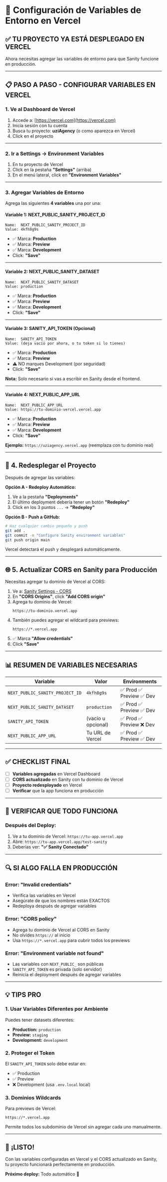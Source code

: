 # 🚀 Configuración de Variables de Entorno en Vercel

## ✅ **TU PROYECTO YA ESTÁ DESPLEGADO EN VERCEL**

Ahora necesitas agregar las variables de entorno para que Sanity funcione en producción.

---

## 📋 **PASO A PASO - CONFIGURAR VARIABLES EN VERCEL**

### **1. Ve al Dashboard de Vercel**

1. Accede a: [https://vercel.com](https://vercel.com)
2. Inicia sesión con tu cuenta
3. Busca tu proyecto: **uziAgency** (o como aparezca en Vercel)
4. Click en el proyecto

---

### **2. Ir a Settings → Environment Variables**

1. En tu proyecto de Vercel
2. Click en la pestaña **"Settings"** (arriba)
3. En el menú lateral, click en **"Environment Variables"**

---

### **3. Agregar Variables de Entorno**

Agrega las siguientes **4 variables** una por una:

#### **Variable 1: NEXT_PUBLIC_SANITY_PROJECT_ID**

```
Name:  NEXT_PUBLIC_SANITY_PROJECT_ID
Value: 4kfh8g9s
```

- ✅ Marca: **Production**
- ✅ Marca: **Preview**
- ✅ Marca: **Development**
- Click: **"Save"**

---

#### **Variable 2: NEXT_PUBLIC_SANITY_DATASET**

```
Name:  NEXT_PUBLIC_SANITY_DATASET
Value: production
```

- ✅ Marca: **Production**
- ✅ Marca: **Preview**
- ✅ Marca: **Development**
- Click: **"Save"**

---

#### **Variable 3: SANITY_API_TOKEN** (Opcional)

```
Name:  SANITY_API_TOKEN
Value: (deja vacío por ahora, o tu token si lo tienes)
```

- ✅ Marca: **Production**
- ✅ Marca: **Preview**
- ⚠️ NO marques Development (por seguridad)
- Click: **"Save"**

**Nota:** Solo necesario si vas a escribir en Sanity desde el frontend.

---

#### **Variable 4: NEXT_PUBLIC_APP_URL**

```
Name:  NEXT_PUBLIC_APP_URL
Value: https://tu-dominio-vercel.vercel.app
```

- ✅ Marca: **Production**
- ✅ Marca: **Preview**
- ✅ Marca: **Development**
- Click: **"Save"**

**Ejemplo:** `https://uziagency.vercel.app` (reemplaza con tu dominio real)

---

## 🔄 **4. Redesplegar el Proyecto**

Después de agregar las variables:

**Opción A - Redeploy Automático:**
1. Ve a la pestaña **"Deployments"**
2. El último deployment debería tener un botón **"Redeploy"**
3. Click en los 3 puntos `...` → **"Redeploy"**

**Opción B - Push a GitHub:**
```bash
# Haz cualquier cambio pequeño y push
git add .
git commit -m "Configure Sanity environment variables"
git push origin main
```

Vercel detectará el push y desplegará automáticamente.

---

## 🌐 **5. Actualizar CORS en Sanity para Producción**

Necesitas agregar tu dominio de Vercel al CORS:

1. Ve a: [Sanity Settings - CORS](https://www.sanity.io/organizations/oX4y0ryhJ/project/4kfh8g9s/settings)
2. En **"CORS Origins"**, click **"Add CORS origin"**
3. Agrega tu dominio de Vercel:
   ```
   https://tu-dominio.vercel.app
   ```
4. También puedes agregar el wildcard para previews:
   ```
   https://*.vercel.app
   ```
5. ✅ Marca **"Allow credentials"**
6. Click **"Save"**

---

## 📊 **RESUMEN DE VARIABLES NECESARIAS**

| Variable | Valor | Environments |
|----------|-------|--------------|
| `NEXT_PUBLIC_SANITY_PROJECT_ID` | `4kfh8g9s` | ✅ Prod ✅ Preview ✅ Dev |
| `NEXT_PUBLIC_SANITY_DATASET` | `production` | ✅ Prod ✅ Preview ✅ Dev |
| `SANITY_API_TOKEN` | (vacío u opcional) | ✅ Prod ✅ Preview ❌ Dev |
| `NEXT_PUBLIC_APP_URL` | Tu URL de Vercel | ✅ Prod ✅ Preview ✅ Dev |

---

## ✅ **CHECKLIST FINAL**

- [ ] **Variables agregadas** en Vercel Dashboard
- [ ] **CORS actualizado** en Sanity con tu dominio de Vercel
- [ ] **Proyecto redesployado** en Vercel
- [ ] **Verificar** que la app funciona en producción

---

## 🎯 **VERIFICAR QUE TODO FUNCIONA**

### **Después del Deploy:**

1. Ve a tu dominio de Vercel: `https://tu-app.vercel.app`
2. Abre: `https://tu-app.vercel.app/test-sanity`
3. Deberías ver: **"✅ Sanity Conectado"**

---

## 🔍 **SI ALGO FALLA EN PRODUCCIÓN**

### **Error: "Invalid credentials"**
- Verifica las variables en Vercel
- Asegúrate de que los nombres están EXACTOS
- Redeploya después de agregar variables

### **Error: "CORS policy"**
- Agrega tu dominio de Vercel al CORS en Sanity
- No olvides `https://` al inicio
- Usa `https://*.vercel.app` para cubrir todos los previews

### **Error: "Environment variable not found"**
- Las variables con `NEXT_PUBLIC_` son públicas
- `SANITY_API_TOKEN` es privada (solo servidor)
- Reinicia el deployment después de agregar variables

---

## 💡 **TIPS PRO**

### **1. Usar Variables Diferentes por Ambiente**

Puedes tener datasets diferentes:
- **Production:** `production`
- **Preview:** `staging`
- **Development:** `development`

### **2. Proteger el Token**

El `SANITY_API_TOKEN` solo debe estar en:
- ✅ Production
- ✅ Preview
- ❌ Development (usa `.env.local` local)

### **3. Dominios Wildcards**

Para previews de Vercel:
```
https://*.vercel.app
```
Permite todos los subdominio de Vercel sin agregar cada uno manualmente.

---

## 🎉 **¡LISTO!**

Con las variables configuradas en Vercel y el CORS actualizado en Sanity, tu proyecto funcionará perfectamente en producción.

**Próximo deploy:** Todo automático 🚀

